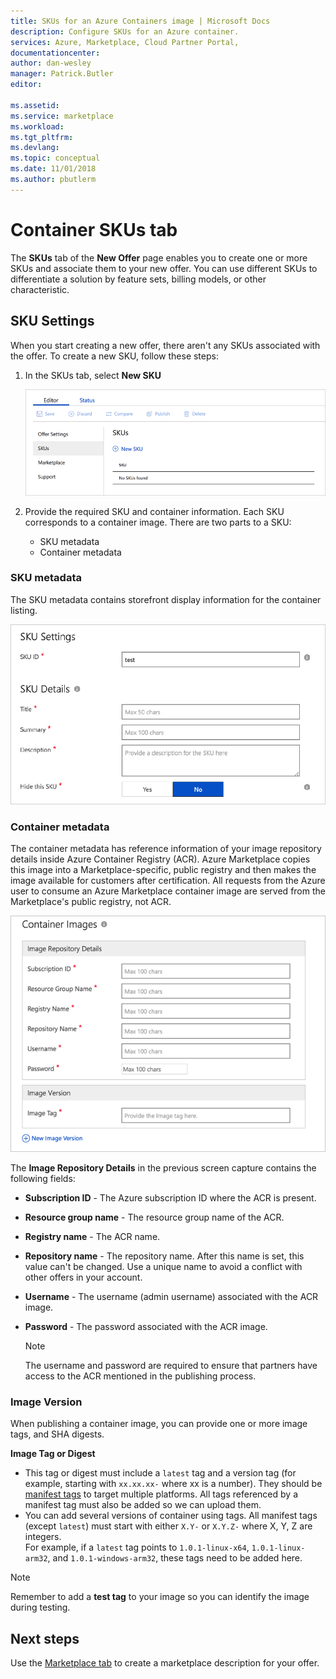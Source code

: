 ```yaml
---
title: SKUs for an Azure Containers image | Microsoft Docs
description: Configure SKUs for an Azure container.
services: Azure, Marketplace, Cloud Partner Portal, 
documentationcenter:
author: dan-wesley
manager: Patrick.Butler  
editor:

ms.assetid: 
ms.service: marketplace
ms.workload: 
ms.tgt_pltfrm: 
ms.devlang: 
ms.topic: conceptual
ms.date: 11/01/2018
ms.author: pbutlerm
---
```



# Container SKUs tab

The **SKUs** tab of the **New Offer** page enables you to create one or more SKUs and associate them to your new offer.  You can use different SKUs to differentiate a solution by feature sets, billing models, or other characteristic.

## SKU Settings

When you start creating a new offer, there aren't any SKUs associated with the offer. To create a new SKU, follow these steps:

1. In the SKUs tab, select **New SKU**

   ![New SKU prompt](./media/containers-sku-settings.png)

2. Provide the required SKU and container information. Each SKU corresponds to a container image. There are two parts to a SKU:

    -   SKU metadata
    -   Container metadata

### SKU metadata

The SKU metadata contains storefront display information for the container listing.

![SKU metadata](./media/containers-sku-details.png)

### Container metadata

The container metadata has reference information of your image repository details inside Azure Container Registry (ACR). Azure Marketplace copies this image into a Marketplace-specific, public registry and then makes the image available for customers after certification. All requests from the Azure user to consume an Azure Marketplace container image are served from the Marketplace's public registry, not ACR.

![Container metadata](./media/containers-image-repository.png)
    
The **Image Repository Details** in the previous screen capture contains the following fields:

-   **Subscription ID** - The Azure subscription ID where the ACR is present.
-   **Resource group name** - The resource group name of the ACR.
-   **Registry name** - The ACR name.
-   **Repository name** - The repository name. After this name is set, this value can't be changed. Use a unique name to avoid a conflict with other offers in your account.
-   **Username** - The username (admin username) associated with the ACR image.
-   **Password** - The password associated with the ACR image.

    >[!NOTE]
    >The username and password are required to ensure that partners have access to the ACR mentioned in the publishing process.

### Image Version

When publishing a container image, you can provide one or more image tags, and SHA digests.

**Image Tag or Digest**
 
- This tag or digest must include a `latest` tag and a version tag (for example, starting with `xx.xx.xx-` where xx is a number). They should be [manifest tags](https://github.com/estesp/manifest-tool) to target multiple platforms. All tags referenced by a manifest tag must also be added so we can upload them. 
- You can add several versions of container using tags. All manifest tags (except `latest`) must start with either `X.Y-` or `X.Y.Z-` where X, Y, Z are integers. <br/> For example, if a `latest` tag points to  `1.0.1-linux-x64`, `1.0.1-linux-arm32`, and `1.0.1-windows-arm32`, these tags need to be added here.

>[!NOTE]
>Remember to add a **test tag** to your image so you can identify the image during testing.

## Next steps

Use the [Marketplace tab](./cpp-marketplace-tab.md) to create a marketplace description for your offer. 
